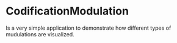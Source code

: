 # CodificationModulation

Is a very simple application to demonstrate how different types of mudulations are visualized.
